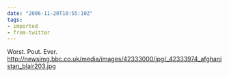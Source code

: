 ```yaml
---
date: "2006-11-20T10:55:10Z"
tags:
- imported
- from-twitter
---
```

Worst. Pout. Ever. http://newsimg.bbc.co.uk/media/images/42333000/jpg/_42333974_afghanistan_blair203.jpg 
